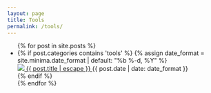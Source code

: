 ```yaml
---
layout: page
title: Tools
permalink: /tools/
---
```


<ul class="post-list">
  {% for post in site.posts %}
  <li>
    {% if post.categories contains 'tools' %}
    {% assign date_format = site.minima.date_format | default: "%b %-d, %Y" %}
    <div>
      <a class="post-link" href="{{ post.url | relative_url }}">
      <img class="post-icon" src="/assets/icon/{{ post.icon }}.png">
        {{ post.title | escape }}
      </a>
      <span class="post-meta"> {{ post.date | date: date_format }}</span>
    </div>
    {% endif %}
  </li>
  {% endfor %}
</ul>
